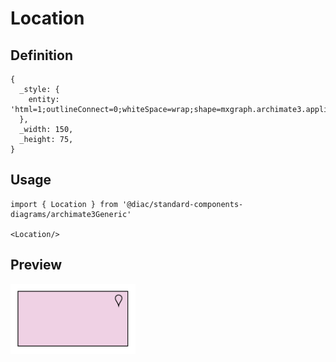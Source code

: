 # Location

## Definition

```
{
  _style: { 
    entity: 'html=1;outlineConnect=0;whiteSpace=wrap;shape=mxgraph.archimate3.application;appType=location;archiType=square;fillColor=#efd1e4;',
  },
  _width: 150,
  _height: 75,
}
```

## Usage

```
import { Location } from '@diac/standard-components-diagrams/archimate3Generic'

<Location/>
```

## Preview

<img src="./location.png" width="200"/>
